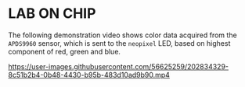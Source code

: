 # LAB ON CHIP

The following demonstration video shows color data acquired from the `APDS9960` sensor, which is sent to the `neopixel` LED, based on highest component of
red, green and blue.


https://user-images.githubusercontent.com/56625259/202834329-8c51b2b4-0b48-4430-b95b-483d10ad9b90.mp4

